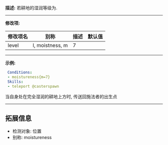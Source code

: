 **描述:** 若耕地的湿润等级为.

---

**修改项:**

| 修改项名  | 别称           | 描述                      | 默认值
| --------- | -------------  | ------------------------- |---|
| level | l, moistness, m | 7 |

---

**示例:**

```yaml
 Conditions:
 - moistureness{m=7}
 Skills:
 - teleport @casterspawn
```
当自身处在完全湿润的耕地上方时, 传送回施法者的出生点

---

拓展信息
---

- 检测对象: 位置
- 别称: moistureness